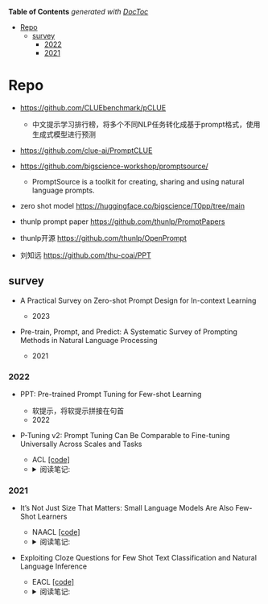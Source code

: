 <!-- START doctoc generated TOC please keep comment here to allow auto update -->
<!-- DON'T EDIT THIS SECTION, INSTEAD RE-RUN doctoc TO UPDATE -->
**Table of Contents**  *generated with [DocToc](https://github.com/thlorenz/doctoc)*

- [Repo](#repo)
  - [survey](#survey)
    - [2022](#2022)
    - [2021](#2021)

<!-- END doctoc generated TOC please keep comment here to allow auto update -->


# Repo

- https://github.com/CLUEbenchmark/pCLUE
  - 中文提示学习排行榜，将多个不同NLP任务转化成基于prompt格式，使用生成式模型进行预测
- https://github.com/clue-ai/PromptCLUE
  
- https://github.com/bigscience-workshop/promptsource/ 
  - PromptSource is a toolkit for creating, sharing and using natural language prompts.
- zero shot model https://huggingface.co/bigscience/T0pp/tree/main
- thunlp prompt paper https://github.com/thunlp/PromptPapers
- thunlp开源 https://github.com/thunlp/OpenPrompt
- 刘知远 https://github.com/thu-coai/PPT


## survey

- A Practical Survey on Zero-shot Prompt Design for In-context Learning
  - 2023

- Pre-train, Prompt, and Predict: A Systematic Survey of Prompting Methods in Natural Language Processing
  - 2021

### 2022

- PPT: Pre-trained Prompt Tuning for Few-shot Learning
  - 软提示，将软提示拼接在句首
  - 2022

- P-Tuning v2: Prompt Tuning Can Be Comparable to Fine-tuning Universally Across Scales and Tasks
  - ACL  [[code]](https://github.com/THUDM/P-tuning-v2)
  - <details>
    <summary>阅读笔记: </summary>
    1. 相比P-tuning v1只在输入部分添加连续的prompt token，v2在每一层添加prompt token  <br>
    2. 做抽取任务时，类似与bert做token分类，直接对每个位置的输出做分类  <br>
    3. 探索：
        1）分类任务使用更少的prompt token，抽取任务使用更多的prompt
        2）先使用多任务的方式微调参数，再单个任务微调能有一定的提升
        3）在靠近输出的模型层上添加prompt token，能获得更好的效果  <br>
    4. Deep Prompt Tuning:在每一层添加prompt token,方法是先设定输入的prompt token，使用全连接层为每个token生成每层的k和v向量
    <img src="assets/P-Tuning-v2.png" align="middle" />
    </details>

### 2021
- It’s Not Just Size That Matters: Small Language Models Are Also Few-Shot Learners
  - NAACL  [[code]](https://github.com/timoschick/pet)
  - <details>
    <summary>阅读笔记: </summary>
    1. 对PET的扩展，PET只支持一个mask，该文章支持多个mask  <br>
    2. 推理时获取最大置信度的token来替换相应位置的mask，然后再经过一个前向来计算其他位置的token，多次迭代完成  <br>
    3. 获取最大的mask长度，训练时使用一次前向，忽略冗余的mask token，计算交叉熵损失（比如最大mask长度时5，当前verbalizer长度时3，冗余的mask长度是2）  <br>
    <img src="" align="middle" />
    </details>

- Exploiting Cloze Questions for Few Shot Text Classification and Natural Language Inference
  - EACL  [[code]](https://github.com/timoschick/pet)
  - <details>
    <summary>阅读笔记: </summary>
    1. 提出了一个基于prompt learning的少样本文本分类模型  <br>
    2. 构建patten，将任务转化为完形填空问题，将mask的输出结果映射到标签  <br>
    3. 损失有交叉熵损失和MLM loss组成。计算交叉熵损失时，需要先获取所有标签对应的verbalizer的logits，使用softmax计算得分，真实label用one-hot表示，然后计算交叉熵损失  <br>
    4. iPET：使用不同的patten训练多个模型，然后对部分无标注数据进行预测，将多个模型预测结果进行ensemble，作为soft-label训练集，然后和原始数据集合并再训练多个模型，上述过程迭代多次
    <img src="" align="middle" />
    </details>

